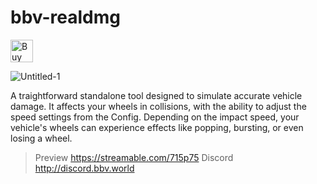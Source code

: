 # bbv-realdmg
 <a href='https://ko-fi.com/G2G0N78P7' target='_blank'><img height='36' style='border:0px;height:36px;' src='https://storage.ko-fi.com/cdn/kofi4.png?v=3' border='0' alt='Buy Me a Coffee at ko-fi.com' /></a>

![Untitled-1](https://github.com/BuddyNotFound/bbv-realdmg/assets/74051918/5494d4b9-eeb8-4090-8fd4-d8307afc4f9c)

A traightforward standalone tool designed to simulate accurate vehicle damage. It affects your wheels in collisions, with the ability to adjust the speed settings from the Config. Depending on the impact speed, your vehicle's wheels can experience effects like popping, bursting, or even losing a wheel.

> Preview
https://streamable.com/715p75
> Discord
http://discord.bbv.world
